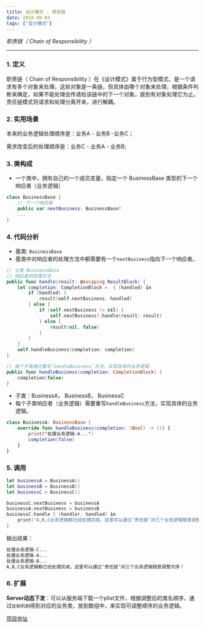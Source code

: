 ```yaml
---
title: 设计模式 - 责任链
date: 2018-06-03
tags: ["设计模式"]
---
```


<!--more-->

_职责链（ Chain of Responsibility ）_   

---

### 1. 定义

职责链（ Chain of Responsibility ）在《设计模式》属于行为型模式，是一个请求有多个对象来处理，这些对象是一条链，但具体由哪个对象来处理，根据条件判断来确定，如果不能处理会传递给该链中的下一个对象，直到有对象处理它为止。责任链模式将请求和处理分离开来，进行解耦。

### 2. 实用场景

本来的业务逻辑处理顺序是：业务A - 业务B -业务C；

需求改变后的处理顺序是：业务C - 业务A - 业务B;

### 3. 类构成

- 一个类中，拥有自己的一个成员变量，指定一个 BusinessBase 类型的下一个响应者（业务逻辑）

```swift
class BusinessBase {
    // 下一个响应者
    public var nextBusiness: BusinessBase?
    ...
}
```

### 4. 代码分析

- 基类: `BusinessBase`
- 基类中对响应者的处理方法中都需要有一个`nextBusiness`指向下一个响应者。

```swift
// 父类 BusinessBase
// 响应者的处理方法
public func handle(result: @escaping ResultBlock) {
    let completion: CompletionBlock =  { (handled) in
        if (handled) {
            result(self.nextBusiness, handled)
        } else {
            if (self.nextBusiness != nil) {
                self.nextBusiness?.handle(result: result)
            } else {
                result(nil, false)
            }
        }
    }
    self.handleBusiness(completion: completion)
}

// 每个子类通过重写`handleBusiness`方法，实现具体的业务逻辑
public func handleBusiness(completion: CompletionBlock) {
    completion(false)
}
```

- 子类：BusinessA， BusinessB， BusinessC
- 每个子类响应者（业务逻辑）需要重写`handleBusiness`方法，实现具体的业务逻辑。

```swift
class BusinessA: BusinessBase {
    override func handleBusiness(completion: (Bool) -> ()) {
        print("处理业务逻辑-A...")
        completion(false)
    } 
}
```

### 5. 调用

```swift
let businessA = BusinessA()
let businessB = BusinessB()
let businessC = BusinessC()

businessC.nextBusiness = businessA
businessA.nextBusiness = businessB
businessC.handle { (handler, handled) in
    print("A,B,C业务逻辑都已经处理完成，这里可以通过‘责任链’对三个业务逻辑随意调整次序！")
}
```

输出结果：

```tex
处理业务逻辑-C...
处理业务逻辑-A...
处理业务逻辑-B...
A,B,C业务逻辑都已经处理完成，这里可以通过‘责任链’对三个业务逻辑随意调整次序！
```

### 6. 扩展

**Server动态下发**：可以从服务端下载一个plist文件，根据调整后的类名顺序，通过`反射机制`得到对应的业务类，放到数组中，来实现可调整顺序的业务逻辑。

[项目地址](https://github.com/ihuan/iOS-StudyDemo/tree/master/%E8%AE%BE%E8%AE%A1%E6%A8%A1%E5%BC%8F/DesignPattern)


